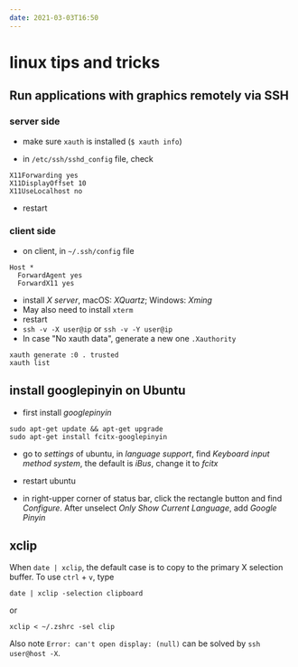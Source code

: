 ```yaml
---
date: 2021-03-03T16:50
---
```


# linux tips and tricks

## Run applications with graphics remotely via SSH

### server side

- make sure `xauth` is installed (`$ xauth info`)

- in `/etc/ssh/sshd_config` file, check

```shell
X11Forwarding yes
X11DisplayOffset 10
X11UseLocalhost no
```

- restart

### client side

- on client, in `~/.ssh/config` file

```shell
Host *
  ForwardAgent yes
  ForwardX11 yes
```

- install _X server_, macOS: _XQuartz_; Windows: _Xming_
- May also need to install `xterm`
- restart
- `ssh -v -X user@ip` or `ssh -v -Y user@ip`
- In case "No xauth data", generate a new one `.Xauthority`

```shell
xauth generate :0 . trusted
xauth list
```

## install googlepinyin on Ubuntu

- first install *googlepinyin*

```shell
sudo apt-get update && apt-get upgrade
sudo apt-get install fcitx-googlepinyin
```

- go to *settings* of ubuntu, in *language support*, find *Keyboard input method system*, the default is *iBus*, change it to *fcitx*

- restart ubuntu

- in right-upper corner of status bar, click the rectangle button and find *Configure*. After unselect *Only Show Current Language*, add *Google Pinyin*

## xclip

When `date | xclip`, the default case is to copy to the primary X selection buffer. To use `ctrl` + `v`, type
```
date | xclip -selection clipboard
```
or
```
xclip < ~/.zshrc -sel clip
```

Also note `Error: can't open display: (null)` can be solved by `ssh user@host -X`.
